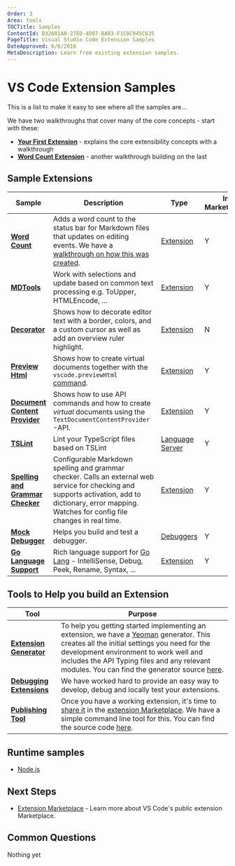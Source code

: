```yaml
---
Order: 3
Area: tools
TOCTitle: Samples
ContentId: B32601A8-27ED-4D97-BA83-F1C8C945C635
PageTitle: Visual Studio Code Extension Samples
DateApproved: 6/6/2016
MetaDescription: Learn from existing extension samples.
---
```



# VS Code Extension Samples

This is a list to make it easy to see where all the samples are...

We have two walkthroughs that cover many of the core concepts - start with these:

* **[Your First Extension](/docs/extensions/example-hello-world.md)** - explains the core extensibility concepts with a walkthrough
* **[Word Count Extension](/docs/extensions/example-word-count.md)** - another walkthrough building on the last

## Sample Extensions

Sample|Description|Type|In Marketplace
------|-----------|----|---------
**[Word Count](https://github.com/Microsoft/vscode-wordcount)**|Adds a word count to the status bar for Markdown files that updates on editing events.  We have a [walkthrough on how this was created](/docs/extensions/example-word-count.md).|[Extension](/docs/extensions/example-hello-world.md)|Y
**[MDTools](https://github.com/Microsoft/vscode-MDTools)**|Work with selections and update based on common text processing e.g. ToUpper, HTMLEncode, ...|[Extension](/docs/extensions/example-hello-world.md)|Y
**[Decorator](https://github.com/Microsoft/vscode-extension-samples/tree/master/decorator-sample)**|Shows how to decorate editor text with a border, colors, and a custom cursor as well as add an overview ruler highlight.|[Extension](/docs/extensions/example-hello-world.md)|N
**[Preview Html](https://github.com/Microsoft/vscode-extension-samples/tree/master/previewhtml-sample)**|Shows how to create virtual documents together with the `vscode.previewHtml` [command](/docs/extensionAPI/vscode-api-commands.md#commands).|[Extension](/docs/extensions/example-hello-world.md)|Y
**[Document Content Provider](https://github.com/Microsoft/vscode-extension-samples/tree/master/contentprovider-sample)**|Shows how to use API commands and how to create _virtual_ documents using the `TextDocumentContentProvider`-API.|[Extension](/docs/extensions/example-hello-world.md)|Y
**[TSLint](https://github.com/Microsoft/vscode-tslint)**|Lint your TypeScript files based on TSLint|[Language Server](/docs/extensions/example-language-server.md)|Y
**[Spelling and Grammar Checker](https://github.com/Microsoft/vscode-spell-check)**|Configurable Markdown spelling and grammar checker.  Calls an external web service for checking and supports activation, add to dictionary, error mapping.  Watches for config file changes in real time.|[Extension](/docs/extensions/example-hello-world.md)|Y
**[Mock Debugger](https://github.com/Microsoft/vscode-mock-debug)**|Helps you build and test a debugger.|[Debuggers](/docs/extensions/example-debuggers.md)|Y
**[Go Language Support](https://github.com/microsoft/vscode-go)**|Rich language support for [Go Lang](https://golang.org/) - IntelliSense, Debug, Peek, Rename, Syntax, ...|[Extension](/docs/extensionAPI/vscode-api.md#languages)|Y



## Tools to Help you build an Extension

Tool|Purpose
----|-------
**[Extension Generator](/docs/tools/yocode.md)**|To help you getting started implementing an extension, we have a [Yeoman](http://yeoman.io/) generator.  This creates all the initial settings you need for the development environment to work well and includes the API Typing files and any relevant modules.  You can find the generator source [here](https://github.com/Microsoft/vscode-generator-code).
**[Debugging Extensions](/docs/extensions/debugging-extensions.md)**|We have worked hard to provide an easy way to develop, debug and locally test your extensions.
**[Publishing Tool](/docs/tools/vscecli.md)**|Once you have a working extension, it's time to [share it](/docs/tools/vscecli.md) in the [extension Marketplace](/docs/editor/extension-gallery.md). We have a simple command line tool for this. You can find the source code [here](https://github.com/Microsoft/vsce).

## Runtime samples

* [Node.js](https://github.com/Microsoft/vscode-samples)

## Next Steps

* [Extension Marketplace](/docs/editor/extension-gallery.md) - Learn more about VS Code's public extension Marketplace.

## Common Questions

Nothing yet
